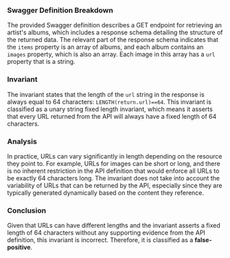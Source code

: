 ### Swagger Definition Breakdown
The provided Swagger definition describes a GET endpoint for retrieving an artist's albums, which includes a response schema detailing the structure of the returned data. The relevant part of the response schema indicates that the `items` property is an array of albums, and each album contains an `images` property, which is also an array. Each image in this array has a `url` property that is a string.

### Invariant
The invariant states that the length of the `url` string in the response is always equal to 64 characters: `LENGTH(return.url)==64`. This invariant is classified as a unary string fixed length invariant, which means it asserts that every URL returned from the API will always have a fixed length of 64 characters.

### Analysis
In practice, URLs can vary significantly in length depending on the resource they point to. For example, URLs for images can be short or long, and there is no inherent restriction in the API definition that would enforce all URLs to be exactly 64 characters long. The invariant does not take into account the variability of URLs that can be returned by the API, especially since they are typically generated dynamically based on the content they reference.

### Conclusion
Given that URLs can have different lengths and the invariant asserts a fixed length of 64 characters without any supporting evidence from the API definition, this invariant is incorrect. Therefore, it is classified as a **false-positive**.
